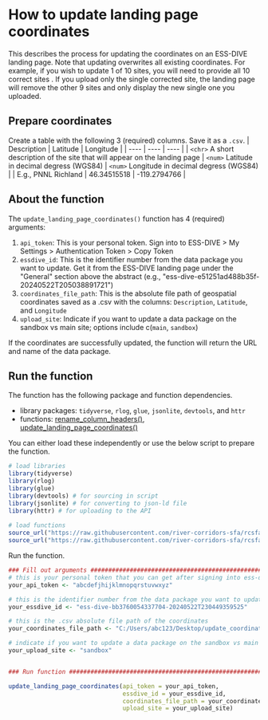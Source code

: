 # How to update landing page coordinates
This describes the process for updating the coordinates on an ESS-DIVE landing page. Note that updating overwrites all existing coordinates. For example, if you wish to update 1 of 10 sites, you will need to provide all 10 correct sites . If you upload only the single corrected site, the landing page will remove the other 9 sites and only display the new single one you uploaded. 
## Prepare coordinates
Create a table with the following 3 (required) columns. Save it as a `.csv`.
| Description | Latitude | Longitude |
| ---- | ---- | ---- |
| `<chr>` A short description of the site that will appear on the landing page | `<num>` Latitude in decimal degress (WGS84) | `<num>` Longitude in decimal degress (WGS84) |
| E.g., PNNL Richland | 46.34515518 | -119.2794766 |
## About the function
The `update_landing_page_coordinates()` function has 4 (required) arguments:
1. `api_token`: This is your personal token. Sign into to ESS-DIVE > My Settings > Authentication Token > Copy Token
2. `essdive_id`: This is the identifier number from the data package you want to update. Get it from the ESS-DIVE landing page under the "General" section above the abstract (e.g., "ess-dive-e51251ad488b35f-20240522T205038891721")
3. `coordinates_file_path`: This is the absolute file path of geospatial coordinates saved as a .csv with the columns: `Description`, `Latitude`, and `Longitude`
4. `upload_site`: Indicate if you want to update a data package on the sandbox vs main site; options include c(`main`, `sandbox`)

If the coordinates are successfully updated, the function will return the URL and name of the data package. 
## Run the function
The function has the following package and function dependencies. 
- library packages: `tidyverse`, `rlog`, `glue`, `jsonlite`, `devtools`, and `httr`
- functions: [rename_column_headers()](https://github.com/river-corridors-sfa/rcsfa-data_processing_for_publication/blob/main/Data_Transformation/functions/rename_column_headers.R), [update_landing_page_coordinates()](https://github.com/river-corridors-sfa/rcsfa-data_processing_for_publication/blob/main/Data_Package_ESS-DIVE/update_ESS-DIVE_landing_page/update_coordinates/update_landing_page_coordinates.R)

You can either load these independently or use the below script to prepare the function. 
``` R
# load libraries
library(tidyverse)
library(rlog)
library(glue)
library(devtools) # for sourcing in script
library(jsonlite) # for converting to json-ld file
library(httr) # for uploading to the API
  
# load functions
source_url("https://raw.githubusercontent.com/river-corridors-sfa/rcsfa-data_processing_for_publication/refs/heads/main/Data_Transformation/functions/rename_column_headers.R")
source_url("https://raw.githubusercontent.com/river-corridors-sfa/rcsfa-data_processing_for_publication/refs/heads/main/Data_Package_ESS-DIVE/update_ESS-DIVE_landing_page/update_landing_page_coordinates.R")
```

Run the function. 
``` R
### Fill out arguments #########################################################
# this is your personal token that you can get after signing into ess-dive
your_api_token <- "abcdefjhijklmnopqrstuvwxyz"

# this is the identifier number from the data package you want to update - you can get it from the ess-dive landing page
your_essdive_id <- "ess-dive-bb3760054337704-20240522T230449359525"

# this is the .csv absolute file path of the coordinates
your_coordinates_file_path <- "C:/Users/abc123/Desktop/update_coordinates.csv"

# indicate if you want to update a data package on the sandbox vs main site - options include c("main", "sandbox")
your_upload_site <- "sandbox" 


### Run function ###############################################################

update_landing_page_coordinates(api_token = your_api_token,
                                essdive_id = your_essdive_id,
                                coordinates_file_path = your_coordinates_file_path,
                                upload_site = your_upload_site)
``` 
